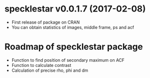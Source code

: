 # specklestar v0.0.1.7 (2017-02-08)

* First release of package on CRAN
* You can obtain statistics of images, middle frame, ps and acf

# Roadmap of specklestar package

- Function to find position of secondary maximum on ACF
- Function to calculate contrast
- Calculation of precise rho, phi and dm
